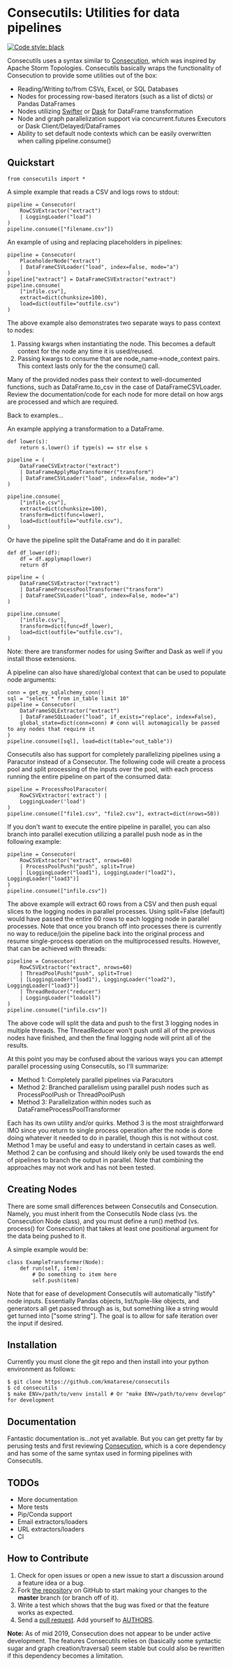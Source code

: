 Consecutils: Utilities for data pipelines
=========================================

[![Code style: black](https://img.shields.io/badge/code%20style-black-000000.svg)](https://github.com/psf/black)

Consecutils uses a syntax similar to [Consecution](https://github.com/robdmc/consecution), which was inspired by Apache Storm Topologies.
Consecutils basically wraps the functionality of Consecution to provide some utilities out of the box:
        
- Reading/Writing to/from CSVs, Excel, or SQL Databases
- Nodes for processing row-based iterators (such as a list of dicts) or Pandas DataFrames
- Nodes utilizing [Swifter](https://github.com/jmcarpenter2/swifter) or [Dask](https://github.com/dask/dask) for DataFrame transformation
- Node and graph parallelization support via concurrent.futures Executors or Dask Client/Delayed/DataFrames
- Ability to set default node contexts which can be easily overwritten when calling pipeline.consume()

Quickstart
----------

``` {.sourceCode .python}
from consecutils import *
```

A simple example that reads a CSV and logs rows to stdout:

``` {.sourceCode .python}
pipeline = Consecutor(
    RowCSVExtractor("extract")
    | LoggingLoader("load")
)
pipeline.consume(["filename.csv"])
```

An example of using and replacing placeholders in pipelines:

``` {.sourceCode .python}
pipeline = Consecutor(
    PlaceholderNode("extract")
    | DataFrameCSVLoader("load", index=False, mode="a")
)
pipeline["extract"] = DataFrameCSVExtractor("extract")
pipeline.consume(
    ["infile.csv"],
    extract=dict(chunksize=100),
    load=dict(outfile="outfile.csv")
)
```

The above example also demonstrates two separate ways to pass context to nodes:
        
1. Passing kwargs when instantiating the node. This becomes a default context
for the node any time it is used/reused.
2. Passing kwargs to consume that are node_name->node_context pairs. This context
lasts only for the the consume() call. 

Many of the provided nodes pass their context to well-documented functions, such as
DataFrame.to_csv in the case of DataFrameCSVLoader. Review the documentation/code
for each node for more detail on how args are processed and which are required. 

Back to examples...

An example applying a transformation to a DataFrame.

``` {.sourceCode .python}
def lower(s):
    return s.lower() if type(s) == str else s

pipeline = (
    DataFrameCSVExtractor("extract")
    | DataFrameApplyMapTransformer("transform")
    | DataFrameCSVLoader("load", index=False, mode="a")
)

pipeline.consume(
    ["infile.csv"],
    extract=dict(chunksize=100),
    transform=dict(func=lower),
    load=dict(outfile="outfile.csv"),
)
```

Or have the pipeline split the DataFrame and do it in parallel:

``` {.sourceCode .python}
def df_lower(df):
    df = df.applymap(lower)
    return df

pipeline = (
    DataFrameCSVExtractor("extract")
    | DataFrameProcessPoolTransformer("transform")
    | DataFrameCSVLoader("load", index=False, mode="a")
)

pipeline.consume(
    ["infile.csv"],
    transform=dict(func=df_lower),
    load=dict(outfile="outfile.csv"),
)
```

Note: there are transformer nodes for using Swifter and Dask as well if you
install those extensions.

A pipeline can also have shared/global context that can be used to populate node arguments:

``` {.sourceCode .python}
conn = get_my_sqlalchemy_conn()
sql = "select * from in_table limit 10"
pipeline = Consecutor(
    DataFrameSQLExtractor("extract")
    | DataFrameSQLLoader("load", if_exists="replace", index=False),
    global_state=dict(conn=conn) # conn will automagically be passed to any nodes that require it
)
pipeline.consume([sql], load=dict(table="out_table"))
```

Consecutils also has support for completely parallelizing pipelines using a
Paracutor instead of a Consecutor. The following code will create a process
pool and split processing of the inputs over the pool, with each process
running the entire pipeline on part of the consumed data:

``` {.sourceCode .python}
pipeline = ProcessPoolParacutor(
    RowCSVExtractor('extract') |
    LoggingLoader('load')
)
pipeline.consume(["file1.csv", "file2.csv"], extract=dict(nrows=50))
```

If you don't want to execute the entire pipeline in parallel, you can also branch into
parallel execution utilizing a parallel push node as in the following example:

``` {.sourceCode .python}
pipeline = Consecutor(
    RowCSVExtractor("extract", nrows=60)
    | ProcessPoolPush("push", split=True)
    | [LoggingLoader("load1"), LoggingLoader("load2"), LoggingLoader("load3")]
)
pipeline.consume(["infile.csv"])
```

The above example will extract 60 rows from a CSV and then push equal slices
to the logging nodes in parallel processes. Using split=False (default) would
have passed the entire 60 rows to each logging node in parallel
processes. Note that once you branch off into processes there is currently no
way to reduce/join the pipeline back into the original process and resume
single-process operation on the multiprocessed results. However, that can be
achieved with threads:

``` {.sourceCode .python}
pipeline = Consecutor(
    RowCSVExtractor("extract", nrows=60)
    | ThreadPoolPush("push", split=True)
    | [LoggingLoader("load1"), LoggingLoader("load2"), LoggingLoader("load3")]
    | ThreadReducer("reducer")
    | LoggingLoader("loadall")
)
pipeline.consume(["infile.csv"])
```

The above code will split the data and push to the first 3 logging nodes in
multiple threads. The ThreadReducer won't push until all of the previous nodes
have finished, and then the final logging node will print all of the results.

At this point you may be confused about the various ways you can attempt parallel processing
using Consecutils, so I'll summarize:

- Method 1: Completely parallel pipelines via Paracutors
- Method 2: Branched parallelism using parallel push nodes such as ProcessPoolPush or ThreadPoolPush
- Method 3: Parallelization within nodes such as DataFrameProcessPoolTransformer 

Each has its own utility and/or quirks. Method 3 is the most straightforward
IMO since you return to single process operation after the node is done doing
whatever it needed to do in parallel, though this is not without cost. Method
1 may be useful and easy to understand in certain cases as well. Method 2 can
be confusing and should likely only be used towards the end of pipelines to
branch the output in parallel. Note that combining the approaches may not work
and has not been tested.

Creating Nodes
--------------

There are some small differences between Consecutils and Consecution. Namely,
you must inherit from the Consecutils Node class (vs. the Consecution Node
class), and you must define a run() method (vs. process() for Consecution)
that takes at least one positional argument for the data being pushed to it.

A simple example would be:

``` {.sourceCode .python}
class ExampleTransformer(Node):
    def run(self, item):
        # Do something to item here
        self.push(item)
```

Note that for ease of development Consecutils will automatically "listify"
node inputs. Essentially Pandas objects, list/tuple-like objects, and
generators all get passed through as is, but something like a string would get
turned into ["some string"]. The goal is to allow for safe iteration over the
input if desired.

Installation
------------

Currently you must clone the git repo and then install into your python
environment as follows:

``` {.sourceCode .bash}
$ git clone https://github.com/kmatarese/consecutils
$ cd consecutils
$ make ENV=/path/to/venv install # Or "make ENV=/path/to/venv develop" for development
```

Documentation
-------------

Fantastic documentation is...not yet available. But you can get pretty far by
perusing tests and first reviewing
[Consecution](https://github.com/robdmc/consecution), which is a core
dependency and has some of the same syntax used in forming pipelines with
Consecutils.

TODOs
-------------
- More documentation
- More tests
- Pip/Conda support
- Email extractors/loaders
- URL extractors/loaders
- CI

How to Contribute
-----------------

1.  Check for open issues or open a new issue to start a discussion
    around a feature idea or a bug. 
2.  Fork [the repository](https://github.com/kmatarese/consecutils) on
    GitHub to start making your changes to the **master** branch (or
    branch off of it).
3.  Write a test which shows that the bug was fixed or that the feature
    works as expected.
4.  Send a [pull request](https://help.github.com/en/articles/creating-a-pull-request-from-a-fork). Add yourself to
    [AUTHORS](https://github.com/kmatarese/consecutils/blob/master/AUTHORS.rst).

**Note:** As of mid 2019, Consecution does not appear to be under active
development. The features Consecutils relies on (basically some syntactic
sugar and graph creation/traversal) seem stable but could also be rewritten
if this dependency becomes a limitation.
